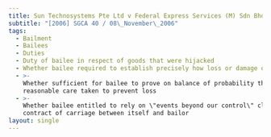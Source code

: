 ```yaml
---
title: Sun Technosystems Pte Ltd v Federal Express Services (M) Sdn Bhd
subtitle: "[2006] SGCA 40 / 08\_November\_2006"
tags:
  - Bailment
  - Bailees
  - Duties
  - Duty of bailee in respect of goods that were hijacked
  - Whether bailee required to establish precisely how loss or damage occurring
  - >-
    Whether sufficient for bailee to prove on balance of probability that
    reasonable care taken to prevent loss
  - >-
    Whether bailee entitled to rely on \"events beyond our control\" clause in
    contract of carriage between itself and bailor
layout: single
---
```


